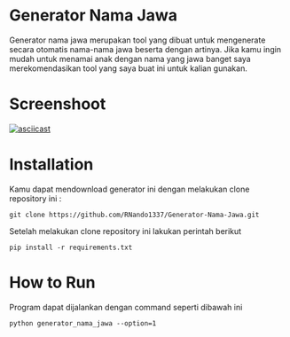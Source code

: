 # Generator Nama Jawa
Generator nama jawa merupakan tool yang dibuat untuk mengenerate secara otomatis nama-nama jawa beserta dengan artinya. Jika kamu ingin mudah untuk menamai anak dengan nama yang jawa banget saya merekomendasikan tool yang saya buat ini untuk kalian gunakan.

# Screenshoot
[![asciicast](https://asciinema.org/a/lAUJIs1hvWErMWTj7shXDXt0G.svg)](https://asciinema.org/a/lAUJIs1hvWErMWTj7shXDXt0G)

# Installation
Kamu dapat mendownload generator ini dengan melakukan clone repository ini :

    git clone https://github.com/RNando1337/Generator-Nama-Jawa.git

Setelah melakukan clone repository ini lakukan perintah berikut

    pip install -r requirements.txt

# How to Run
Program dapat dijalankan dengan command seperti dibawah ini

    python generator_nama_jawa --option=1



